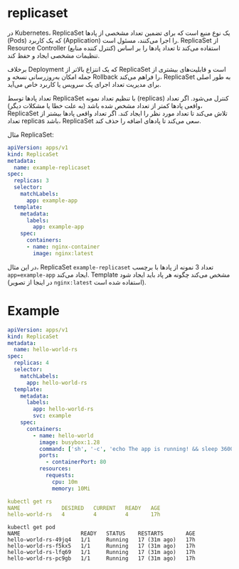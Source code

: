 # replicaset

در Kubernetes، ReplicaSet یک نوع منبع است که برای تضمین تعداد مشخصی از پادها (Pods) که یک کاربرد (Application) را اجرا می‌کنند، مسئول است. ReplicaSet از Resource Controller (کنترل کننده منابع) استفاده می‌کند تا تعداد پادها را بر اساس تنظیمات مشخصی ایجاد و حفظ کند.

برخلاف Deployment که یک انتزاع بالاتر از ReplicaSet است و قابلیت‌های بیشتری از جمله امکان به‌روزرسانی نسخه و Rollback را فراهم می‌کند، ReplicaSet به طور اصلی برای مدیریت تعداد اجرای یک سرویس یا کاربرد خاص می‌آید.

تعداد پادها توسط ReplicaSet با تنظیم تعداد نمونه (replicas) کنترل می‌شود. اگر تعداد واقعی پادها کمتر از تعداد مشخص شده باشد (به علت خطا یا مشکلات دیگر)، ReplicaSet تلاش می‌کند تا تعداد مورد نظر را ایجاد کند. اگر تعداد واقعی پادها بیشتر از تعداد replicas باشد، ReplicaSet سعی می‌کند تا پادهای اضافه را حذف کند.

مثال ReplicaSet:

```yaml
apiVersion: apps/v1
kind: ReplicaSet
metadata:
  name: example-replicaset
spec:
  replicas: 3
  selector:
    matchLabels:
      app: example-app
  template:
    metadata:
      labels:
        app: example-app
    spec:
      containers:
      - name: nginx-container
        image: nginx:latest
```

در این مثال، ReplicaSet `example-replicaset` تعداد 3 نمونه از پادها با برچسب `app=example-app` ایجاد می‌کند. Template مشخص می‌کند چگونه هر پاد باید ایجاد شود (در اینجا از تصویر `nginx:latest` استفاده شده است).

# Example
```yaml
apiVersion: apps/v1
kind: ReplicaSet
metadata:
  name: hello-world-rs
spec:
  replicas: 4
  selector:
    matchLabels:
      app: hello-world-rs
  template:
    metadata:
      labels:
        app: hello-world-rs
        svc: example
    spec:
      containers:
        - name: hello-world
          image: busybox:1.28
          command: ['sh', '-c', 'echo The app is running! && sleep 3600']
          ports:
            - containerPort: 80
          resources:
            requests:
              cpu: 10m
              memory: 10Mi
```
```yaml
kubectl get rs
NAME             DESIRED   CURRENT   READY   AGE
hello-world-rs   4         4         4       17h
```
```
kubectl get pod
NAME                   READY   STATUS    RESTARTS       AGE
hello-world-rs-49jq4   1/1     Running   17 (31m ago)   17h
hello-world-rs-f5kx5   1/1     Running   17 (31m ago)   17h
hello-world-rs-lfq69   1/1     Running   17 (31m ago)   17h
hello-world-rs-pc9gb   1/1     Running   17 (31m ago)   17h
```

